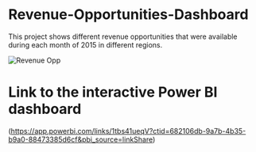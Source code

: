 # Revenue-Opportunities-Dashboard

This project shows different revenue opportunities that were available during each month of 2015 in different regions.




![Revenue Opp](https://github.com/MysTolu/Revenue-Opportunities-Dashboard/assets/165423864/5213ffcc-5c1d-4ea0-a602-bbd604324948)

# Link to the interactive Power BI dashboard

(https://app.powerbi.com/links/1tbs41ueqV?ctid=682106db-9a7b-4b35-b9a0-88473385d6cf&pbi_source=linkShare)
